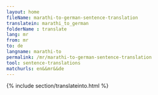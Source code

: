 ```yaml
---
layout: home
fileName: marathi-to-german-sentence-translation
translatein: marathi_to_german
folderName : translate
lang: mr
from: mr
to: de
langname: marathi-to
permalink: /mr/marathi-to-german-sentence-translation
tool: sentence-translations
matchurls: en&&mr&&de
---
```

{% include section/translateinto.html %}
